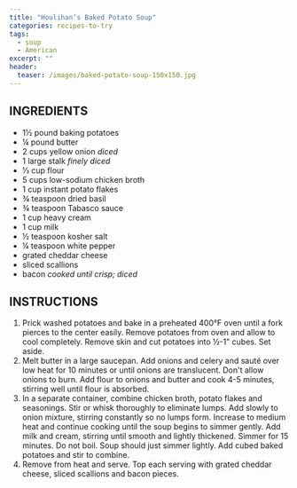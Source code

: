 ```yaml
---
title: "Houlihan’s Baked Potato Soup"
categories: recipes-to-try
tags: 
  - soup
  - American
excerpt: ""
header:
  teaser: /images/baked-potato-soup-150x150.jpg
---
```


## INGREDIENTS
* 1½ pound baking potatoes
* ¼ pound butter
* 2 cups yellow onion _diced_
* 1 large stalk _finely diced_
* ⅓ cup flour
* 5 cups low-sodium chicken broth
* 1 cup instant potato flakes
* ¾ teaspoon dried basil
* ¾ teaspoon Tabasco sauce
* 1 cup heavy cream
* 1 cup milk
* ½ teaspoon kosher salt
* ¼ teaspoon white pepper
* grated cheddar cheese
* sliced scallions
* bacon _cooked until crisp; diced_

## INSTRUCTIONS
1. Prick washed potatoes and bake in a preheated 400°F oven until a fork pierces to the center easily. Remove potatoes from oven and allow to cool completely. Remove skin and cut potatoes into ½-1&quot; cubes. Set aside.
2. Melt butter in a large saucepan. Add onions and celery and sauté over low heat for 10 minutes or until onions are translucent. Don't allow onions to burn. Add flour to onions and butter and cook 4-5 minutes, stirring well until flour is absorbed.
3. In a separate container, combine chicken broth, potato flakes and seasonings. Stir or whisk thoroughly to eliminate lumps. Add slowly to onion mixture, stirring constantly so no lumps form. Increase to medium heat and continue cooking until the soup begins to simmer gently. Add milk and cream, stirring until smooth and lightly thickened. Simmer for 15 minutes. Do not boil. Soup should just simmer lightly. Add cubed baked potatoes and stir to combine.
4. Remove from heat and serve. Top each serving with grated cheddar cheese, sliced scallions and bacon pieces.
